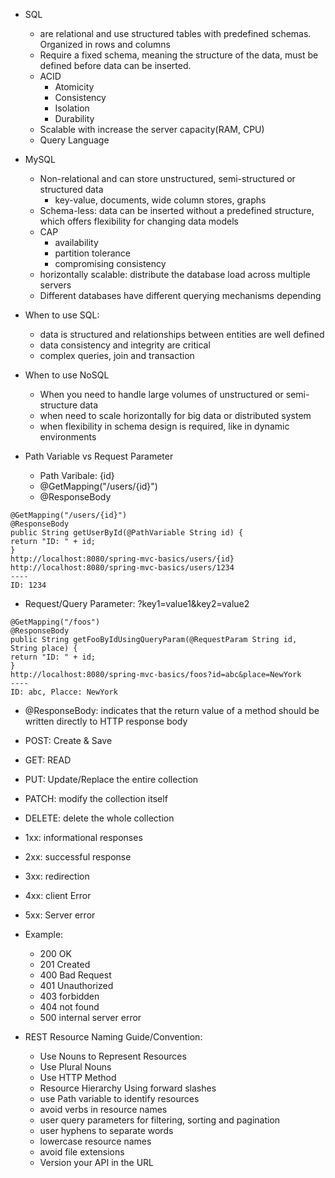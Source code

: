 - SQL
  - are relational and use structured tables with predefined schemas. Organized in rows and columns
  - Require a fixed schema, meaning the structure of the data, must be defined before data can be inserted.
  - ACID
    - Atomicity
    - Consistency
    - Isolation
    - Durability
  - Scalable with increase the server capacity(RAM, CPU)
  - Query Language

- MySQL
  - Non-relational and can store unstructured, semi-structured or structured data
    - key-value, documents, wide column stores, graphs
  - Schema-less: data can be inserted without a predefined structure, which offers flexibility for changing data models
  - CAP
    - availability 
    - partition tolerance
    - compromising consistency
  - horizontally scalable: distribute the database load across multiple servers
  - Different databases have different querying mechanisms depending


- When to use SQL:
  - data is structured and relationships between entities are well defined
  - data consistency and integrity are critical
  - complex queries, join and transaction
- When to use NoSQL
  - When you need to handle large volumes of unstructured or semi-structure data
  - when need to scale horizontally for big data or distributed system
  - when flexibility in schema design is required, like in dynamic environments

- Path Variable vs Request Parameter
  - Path Varibale: {id}
  - @GetMapping("/users/{id}")
  - @ResponseBody
```aiignore
@GetMapping("/users/{id}")
@ResponseBody
public String getUserById(@PathVariable String id) {
return "ID: " + id;
}
http://localhost:8080/spring-mvc-basics/users/{id}
http://localhost:8080/spring-mvc-basics/users/1234
----
ID: 1234
```

- Request/Query Parameter: ?key1=value1&key2=value2
```aiignore
@GetMapping("/foos")
@ResponseBody
public String getFooByIdUsingQueryParam(@RequestParam String id, String place) {
return "ID: " + id;
}
http://localhost:8080/spring-mvc-basics/foos?id=abc&place=NewYork
----
ID: abc, Placce: NewYork
```

- @ResponseBody: indicates that the return value of a method should be written directly to HTTP response body

- POST: Create & Save
- GET: READ
- PUT: Update/Replace the entire collection
- PATCH: modify the collection itself
- DELETE: delete the whole collection


- 1xx: informational responses
- 2xx: successful response
- 3xx: redirection
- 4xx: client Error
- 5xx: Server error
- Example: 
  - 200 OK
  - 201 Created
  - 400 Bad Request
  - 401 Unauthorized
  - 403 forbidden
  - 404 not found
  - 500 internal server error


- REST Resource Naming Guide/Convention:
  - Use Nouns to Represent Resources
  - Use Plural Nouns
  - Use HTTP Method
  - Resource Hierarchy Using forward slashes
  - use Path variable to identify resources
  - avoid verbs in resource names
  - user query parameters for filtering, sorting and pagination
  - user hyphens to separate words
  - lowercase resource names
  - avoid file extensions
  - Version your API in the URL









